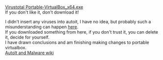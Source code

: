 [Virustotal Portable-VirtualBox_x64.exe](https://www.virustotal.com/gui/file/b4771aa3b1e27402aa3c838d4bdd7441db309b8970355770f60ba7ccc7293c4a?nocache=1)<br>
If you don't like it, don't download it!<br>

I didn't insert any viruses into autoit, I have no idea, but probably such a misunderstanding can happen [here](https://github.com/vboxme/Portable-VirtualBox/issues/93).<br>
If you downloaded something from here, if you don't trust it, you can delete it, decide for yourself.<br>
I have drawn conclusions and am finishing making changes to portable virtualbox.<br>
[AutoIt and Malware wiki](https://www.autoitscript.com/wiki/AutoIt_and_Malware)<br>
